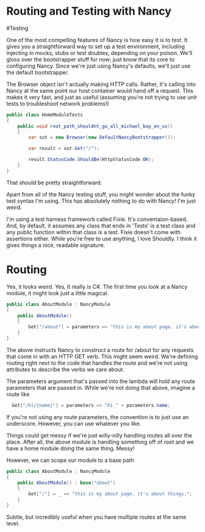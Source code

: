 Routing and Testing with Nancy
==============================
#Testing

One of the most compelling features of Nancy is how easy it is to test. It gives you a straightforward way to set up a test environment, 
including injecting in mocks, stubs or test doubles, depending on your poison. We'll gloss over the bootstrapper stuff for now; just know 
that its core to configuring Nancy. Since we're just using Nancy's defaults, we'll just use the default bootstrapper.

The Browser object isn't actually making HTTP calls. Rather, it's calling into Nancy at the same point our host container would hand off a request.
This makes it very fast, and just as useful (assuming you're not trying to use unit tests to troubleshoot network problems!)

```csharp
public class HomeModuleTests
{
	public void root_path_shouldnt_go_all_michael_bay_on_us()
	{
		var sut = new Browser(new DefaultNancyBootstrapper());

		var result = sut.Get("/");

		result.StatusCode.ShouldBe(HttpStatusCode.OK);
	}
}
```

That should be pretty straightforward.

Apart from all of the Nancy testing stuff, you might wonder about the funky test syntax I'm using. This has absolutely nothing to do with Nancy! I'm just weird.

I'm using a test harness framework called Fixie. It's conventaion-based. And, by default, it assumes any class that ends in 'Tests' is a test class and any 
public function within that class is a test. Fixie doesn't come with assertions either. While you're free to use anything, I love Shouldly. I think it gives things
a nice, readable signature.

# Routing
Yes, it looks weird. Yes, it really is C#. The first time you look at a Nancy module, it might look just a little magical.

```csharp
public class AboutModule : NancyModule
{
	public AboutModule()
	{
		Get["/about"] = parameters => "this is my about page. it's about things.";
	}
}
```

The above instructs Nancy to construct a route for /about for any requests that come in with an HTTP GET verb. This might seem weird. We're defining routing right
next to the code that handles the route and we're not using attributes to describe the verbs we care about.

The parameters argument that's passed into the lambda will hold any route parameters that are passed in. While we're not doing that above, imagine a route like

```csharp
  Get["/hi/{name}"] = parameters => "hi " + parameters.name;
```

If you're not using any route parameters, the convention is to just use an underscore. However, you can use whatever you like.

Things could get messy if we're just willy-nilly handling routes all over the place. After all, the above module is handling something off of root and we have a 
home module doing the same thing. Messy!

However, we can scope our module to a base path

```csharp
public class AboutModule : NancyModule
{
	public AboutModule() : base("about")
	{
		Get["/"] = _ => "this is my about page. it's about things.";
	}
}
```

Subtle, but incredibly useful when you have multiple routes at the same level.